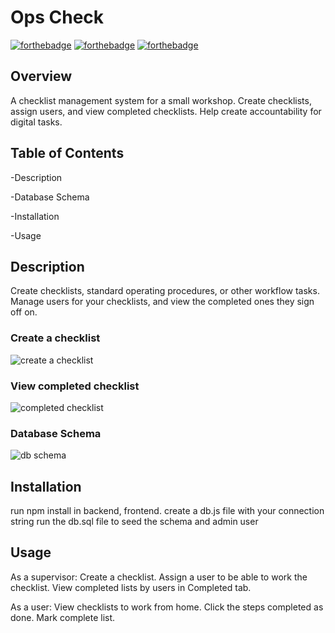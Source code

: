 # Ops Check

[![forthebadge](https://forthebadge.com/images/badges/made-with-javascript.svg)](https://forthebadge.com)
[![forthebadge](https://forthebadge.com/images/badges/compatibility-ie-6.svg)](https://forthebadge.com)
[![forthebadge](https://forthebadge.com/images/badges/contains-technical-debt.svg)](https://forthebadge.com)

## Overview
A checklist management system for a small workshop. Create checklists, assign users, and view completed checklists. Help create accountability for digital tasks.

## Table of Contents

-Description

-Database Schema

-Installation

-Usage

## Description
Create checklists, standard operating procedures, or other workflow tasks. Manage users for your checklists, and view the completed ones they sign off on.

### Create a checklist
![create a checklist](https://i.gyazo.com/60afaacacb61f110d67e3bc03aa13c8e.png)
### View completed checklist
![completed checklist](https://i.gyazo.com/d4d639dd16d3af9bcd736c0995620526.png)

### Database Schema
![db schema](https://snipboard.io/2CPiG0.jpg)

## Installation
run npm install in backend, frontend.
create a db.js file with your connection string
run the db.sql file to seed the schema and admin user

## Usage
As a supervisor:
  Create a checklist.
  Assign a user to be able to work the checklist.
  View completed lists by users in Completed tab.
  
As a user:
  View checklists to work from home.
  Click the steps completed as done.
  Mark complete list.
